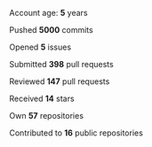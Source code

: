 Account age: **5** years

Pushed **5000** commits

Opened **5** issues

Submitted **398** pull requests

Reviewed **147** pull requests

Received **14** stars

Own **57** repositories

Contributed to **16** public repositories

